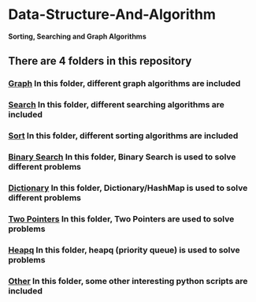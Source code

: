 # Data-Structure-And-Algorithm
**Sorting, Searching and Graph Algorithms**

## There are 4 folders in this repository<br>
### [Graph](https://github.com/xingyazhou/Data-Structure-And-Algorithm/tree/master/Graph)  In this folder, different graph algorithms are included <br>
### [Search](https://github.com/xingyazhou/Data-Structure-And-Algorithm/tree/master/Search)  In this folder, different searching algorithms are included <br>
### [Sort](https://github.com/xingyazhou/Data-Structure-And-Algorithm/tree/master/Sort)    In this folder, different sorting algorithms are included <br>
### [Binary Search](https://github.com/xingyazhou/Data-Structure-And-Algorithm/tree/master/BinarySearch) In this folder, Binary Search is used to solve different problems <br>
### [Dictionary](https://github.com/xingyazhou/Data-Structure-And-Algorithm/tree/master/Dictionary) In this folder, Dictionary/HashMap is used to solve different problems <br>
### [Two Pointers](https://github.com/xingyazhou/Data-Structure-And-Algorithm/tree/master/TwoPointers) In this folder, Two Pointers are used to solve problems <br>
### [Heapq](https://github.com/xingyazhou/Data-Structure-And-Algorithm/tree/master/Heapq) In this folder, heapq (priority queue) is used to solve problems <br>
### [Other](https://github.com/xingyazhou/Data-Structure-And-Algorithm/tree/master/Other)   In this folder, some other interesting python scripts are included <br>


